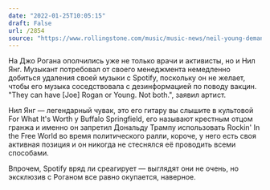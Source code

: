 ```yaml
---
date: "2022-01-25T10:05:15"
draft: False
url: /2854
source: "https://www.rollingstone.com/music/music-news/neil-young-demands-spotify-remove-music-vaccine-disinformation-1290020/"
---
```


На Джо Рогана ополчились уже не только врачи и активисты, но и Нил Янг. Музыкант потребовал от своего менеджмента немедленно добиться удаления своей музыки с Spotify, поскольку он не желает, чтобы его музыка соседствовала с дезинформацией по поводу вакцин. "They can have [Joe] Rogan or Young. Not both.", заявил артист.

Нил Янг — легендарный чувак, это его гитару вы слышите в культовой For What It's Worth у Buffalo Springfield, его называют крестным отцом гранжа и именно он запретил Дональду Трампу использовать Rockin' In the Free World во время политического ралли, короче, у него есть своя активная позиция и он никогда не стеснялся её проводить всеми способами. 

Впрочем, Spotify вряд ли среагирует — выглядят они не очень, но эксклюзив с Роганом все равно окупается, наверное.
